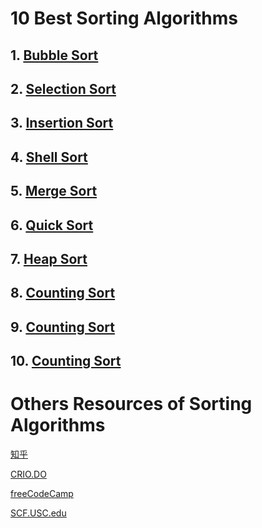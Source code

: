 # 10 Best Sorting Algorithms

## 1. [Bubble Sort](https://github.com/AlanTeeWeiLoon/10BestSortingAlgorithms/tree/main/bubble-sort)

## 2. [Selection Sort](https://github.com/AlanTeeWeiLoon/10BestSortingAlgorithms/tree/main/selection-sort)

## 3. [Insertion Sort](https://github.com/AlanTeeWeiLoon/10BestSortingAlgorithms/tree/main/insertion-sort)

## 4. [Shell Sort](https://github.com/AlanTeeWeiLoon/10BestSortingAlgorithms/tree/main/shell-sort)

## 5. [Merge Sort](https://github.com/AlanTeeWeiLoon/10BestSortingAlgorithms/tree/main/merge-sort)

## 6. [Quick Sort](https://github.com/AlanTeeWeiLoon/10BestSortingAlgorithms/tree/main/quick-sort)

## 7. [Heap Sort](https://github.com/AlanTeeWeiLoon/10BestSortingAlgorithms/tree/main/heap-sort)

## 8. [Counting Sort](https://github.com/AlanTeeWeiLoon/10BestSortingAlgorithms/tree/main/counting-sort)

## 9. [Counting Sort](https://github.com/AlanTeeWeiLoon/10BestSortingAlgorithms/tree/main/bucket-sort)

## 10. [Counting Sort](https://github.com/AlanTeeWeiLoon/10BestSortingAlgorithms/tree/main/radix-sort)

# Others Resources of Sorting Algorithms

[知乎](https://zhuanlan.zhihu.com/p/41923298)

[CRIO.DO](https://www.crio.do/blog/top-10-sorting-algorithms/)

[freeCodeCamp](https://www.freecodecamp.org/news/sorting-algorithms-explained-with-examples-in-python-java-and-c/)

[SCF.USC.edu](http://www-scf.usc.edu/~zhan468/public/Notes/sorting.html)

